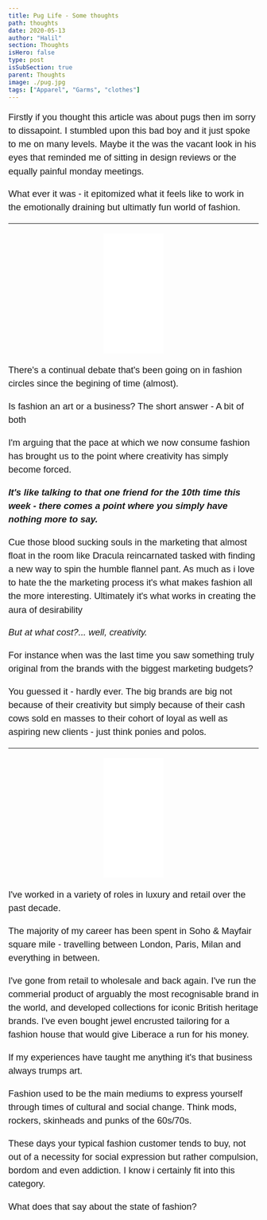 ```yaml
---
title: Pug Life - Some thoughts
path: thoughts
date: 2020-05-13
author: "Halil"
section: Thoughts
isHero: false
type: post
isSubSection: true
parent: Thoughts
image: ./pug.jpg
tags: ["Apparel", "Garms", "clothes"]
---
```

<style>

@import url('https://fonts.googleapis.com/css2?family=Marck+Script&display=swap');
@import url('https://fonts.googleapis.com/css2?family=Lato:ital,wght@0,400;0,700;1,400;1,700&display=swap');
@import url('https://fonts.googleapis.com/css2?family=Changa&display=swap');

.container {
    margin: 20px 0 20px 0;
    display: flex;
    justify-content: space-between;
}

.container iframe {
    margin: 0 auto;
    display: block;
}

p {
    font-size: 0.9rem;
    line-height: 1.85rem;
    font-family: 'Lato', sans-serif;
}

ul > li {
    font-size: 0.9rem;
    line-height: 1.45rem;
    letter-spacing: 0.025rem;
    font-family: 'Lato', sans-serif;
}

h4 {
    font-family: Arial, Helvetica, sans-serif;
    font-size: 1.4rem;
    letter-spacing: 0.005rem;
    color: #000000
    padding: 0;
    margin: 10px 0 30px 0;
}

@media (min-width: 768px) {

    p {
        font-size: 1.15rem;
        line-height: 1.7rem;
        font-family: 'Nunito', sans-serif;sans-serif;
    }

    ul > li {
        font-size: 1.05rem;
        line-height: 1.55rem;
        font-family: 'Nunito', sans-serif;sans-serif;
    }

    h4 {
        font-size: 1.8rem;
    }
}

@media (min-width: 1024px) {

    p {
        font-size: 1.15rem;
        line-height: 1.7rem;
        font-family: 'Nunito', sans-serif;sans-serif;
    }

    ul > li {
        font-size: 1.05rem;
        line-height: 1.55rem;
        font-family: 'Nunito', sans-serif;sans-serif;
    }

    h4 {
        font-size: 2rem;
    }
}

</style>

Firstly if you thought this article was about pugs then im sorry to dissapoint.
I stumbled upon this bad boy and it just spoke to me on many levels.
Maybe it the was the vacant look in his eyes that reminded me of sitting in design reviews
or the equally painful monday meetings.

What ever it was - it epitomized what it feels like to work in the emotionally draining but 
ultimatly fun world of fashion.

------------

<div class="container">
<iframe style="width:120px;height:240px;" marginwidth="0" marginheight="0" scrolling="no" frameborder="0" src="//ws-eu.amazon-adsystem.com/widgets/q?ServiceVersion=20070822&OneJS=1&Operation=GetAdHtml&MarketPlace=GB&source=ac&ref=tf_til&ad_type=product_link&tracking_id=themavenist-21&marketplace=amazon&region=GB&placement=B00WXMPFZI&asins=B00WXMPFZI&linkId=c7630d4c45aaf2696e846d289c03d9b4&show_border=true&link_opens_in_new_window=true&price_color=333333&title_color=0066c0&bg_color=ffffff">
</iframe>
</div>

There's a continual debate that's been going on in fashion circles since the begining of time (almost).

Is fashion an art or a business? The short answer - A bit of both

I'm arguing that the pace at which we now consume fashion has brought us to the point where creativity has simply become forced.

***It's like talking to that one friend for the 10th time this week - there comes a point where you simply have nothing
more to say.***

Cue those blood sucking souls in the marketing that almost float in the room like 
Dracula reincarnated tasked with finding a new way to spin the humble flannel pant.
As much as i love to hate the the marketing process it's what makes fashion all the more interesting.
Ultimately it's what works in creating the aura of desirability 

*But at what cost?... well, creativity.*

For instance when was the last time you saw something truly original from the brands with the biggest marketing budgets?

You guessed it - hardly ever. The big brands are big not because of their creativity but simply because of their 
cash cows sold en masses to their cohort of loyal as well as aspiring new clients - just think ponies and polos.

------------

<div class="container">
<iframe style="width:120px;height:240px;" marginwidth="0" marginheight="0" scrolling="no" frameborder="0" src="//ws-eu.amazon-adsystem.com/widgets/q?ServiceVersion=20070822&OneJS=1&Operation=GetAdHtml&MarketPlace=GB&source=ac&ref=tf_til&ad_type=product_link&tracking_id=themavenist-21&marketplace=amazon&region=GB&placement=B014KPLT9Q&asins=B014KPLT9Q&linkId=0ca9d1ac31e7b4a3adef000b65e931ef&show_border=true&link_opens_in_new_window=true&price_color=333333&title_color=0066c0&bg_color=ffffff">
</iframe>
</div>

I've worked in a variety of roles in luxury and retail over the past decade.

The majority of my career has been spent in Soho & Mayfair square mile -
travelling between London, Paris, Milan and everything in between.

I've gone from retail to wholesale and back again.
I've run the commerial product of arguably the most recognisable brand in the world, and
developed collections for iconic British heritage brands.
I've even bought jewel encrusted tailoring for a fashion house that would give Liberace a run for his money.

If my experiences have taught me anything it's that business always trumps art. 

<!-- My experiences have taught me a great deal in terms of fashion but also
consumer behaviour/psychology and trends in general. -->

Fashion used to be the main mediums to express yourself through times of cultural and social change. Think mods, rockers, skinheads and punks of the 60s/70s.

These days your typical fashion customer tends to buy, not out of a necessity for social expression but rather compulsion, bordom and even addiction.
I know i certainly fit into this category. 

What does that say about the state of fashion?  

<!-- Think Supreme and the resale culture or H&M with their cookie cutter t-shirts for $10. -->

<!-- when we look back at the naughties and teens i think we'll define this age of fashion 
as a time of excess with some minor flashes or true creativity. -->